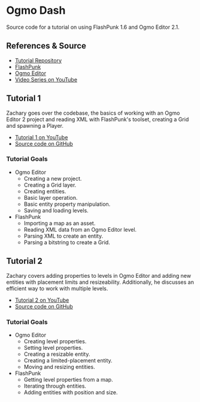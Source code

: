 Ogmo Dash
=========
Source code for a tutorial on using FlashPunk 1.6 and Ogmo Editor 2.1.

References & Source
-------------------
* [Tutorial Repository](https://github.com/zachwlewis/ogmo-dash)
* [FlashPunk](https://github.com/Draknek/FlashPunk)
* [Ogmo Editor](http://www.ogmoeditor.com/)
* [Video Series on YouTube]()

Tutorial 1
----------
Zachary goes over the codebase, the basics of working with an Ogmo Editor 2 project and reading XML with FlashPunk's toolset, creating a Grid and spawning a Player.

* [Tutorial 1 on YouTube](http://www.youtube.com/watch?v=dgg42q8xQGc)
* [Source code on GitHub](https://github.com/downloads/zachwlewis/ogmo-dash/ogmo-dash-tutorial-1.zip)

### Tutorial Goals
* Ogmo Editor
  * Creating a new project.
  * Creating a Grid layer.
  * Creating entities.
  * Basic layer operation.
  * Basic entity property manipulation.
  * Saving and loading levels.
* FlashPunk
  * Importing a map as an asset.
  * Reading XML data from an Ogmo Editor level.
  * Parsing XML to create an entity.
  * Parsing a bitstring to create a Grid.

Tutorial 2
----------
Zachary covers adding properties to levels in Ogmo Editor and adding new entities with placement limits and resizeability. Additionally, he discusses an efficient way to work with multiple levels.

* [Tutorial 2 on YouTube](http://www.youtube.com/watch?v=piSTP8iBxbc)
* [Source code on GitHub](https://github.com/downloads/zachwlewis/ogmo-dash/ogmo-dash-tutorial-2.zip)

### Tutorial Goals
* Ogmo Editor
  * Creating level properties.
  * Setting level properties.
  * Creating a resizable entity.
  * Creating a limited-placement entity.
  * Moving and resizing entities.
* FlashPunk
  * Getting level properties from a map.
  * Iterating through entities.
  * Adding entities with position and size.
